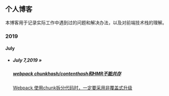 ## 个人博客

本博客用于记录实际工作中遇到过的问题和解决办法，以及对前端技术栈的理解。

### 2019

#### July

- ##### July 7,2019 **»** 

  #####  [webpack chunkhash/contenthash和HMR不能共存](https://github.com/guojb824/blog/blob/master/webpack%20chunkhash%E6%88%96%E8%80%85contenthash%E5%92%8CHMR%E4%B8%8D%E8%83%BD%E5%85%B1%E5%AD%98.md)
  
  [Webpack 使用chunk拆分代码时，一定要采用非覆盖式升级](https://github.com/guojb824/blog/blob/master/Webpack%20%E4%BD%BF%E7%94%A8chunk%E6%8B%86%E5%88%86%E4%BB%A3%E7%A0%81%E6%97%B6%EF%BC%8C%E4%B8%80%E5%AE%9A%E8%A6%81%E9%87%87%E7%94%A8%E9%9D%9E%E8%A6%86%E7%9B%96%E5%BC%8F%E5%8D%87%E7%BA%A7.md)

